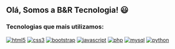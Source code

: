 
## Olá, Somos a B&R Tecnologia! 😃


### Tecnologias que mais utilizamos:

<div style="display: inline_block">   
    <a href="https://devdocs.io/html/">
    <img align="center" alt="html5" src="https://img.shields.io/badge/HTML5-E34F26?style=for-the-badge&logo=html5&logoColor=white"></a>
    <a href="https://devdocs.io/css/">
    <img align="center" alt="css3" src="https://img.shields.io/badge/CSS3-1572B6?style=for-the-badge&logo=css3&logoColor=white"></a>
    <a href="https://getbootstrap.com/docs/4.1/getting-started/introduction/">
    <img align="center" alt="bootstrap" src="https://img.shields.io/badge/Bootstrap-563D7C?style=for-the-badge&logo=bootstrap&logoColor=white"></a>
    <a href="https://devdocs.io/javascript/">
    <img align="center" alt="javascript" src="https://img.shields.io/badge/JavaScript-F7DF1E?style=for-the-badge&logo=javascript&logoColor=black"></a>
    <a href="https://devdocs.io/php/">
    <img align="center" alt="php" src="https://img.shields.io/badge/PHP-777BB4?style=for-the-badge&logo=php&logoColor=white"></a>
    <a href="https://dev.mysql.com/doc/">
    <img align="center" alt="mysql" src="https://img.shields.io/badge/MySQL-00000F?style=for-the-badge&logo=mysql&logoColor=white"></a>
    <a href="https://devdocs.io/python/">
    <img align="center" alt="python" src="https://img.shields.io/badge/Python-14354C?style=for-the-badge&logo=python&logoColor=white"></a>
</div>
